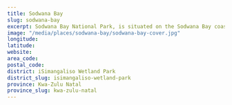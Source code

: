 ```yaml
---
title: Sodwana Bay
slug: sodwana-bay
excerpt: Sodwana Bay National Park, is situated on the Sodwana Bay coast within the iSimangaliso Wetland Park, in the KwaZulu-Natal, province of South Africa. In summer, loggerhead and leatherback turtles come out of the sea to nest on the beaches.
image: "/media/places/sodwana-bay/sodwana-bay-cover.jpg"
longitude: 
latitude: 
website: 
area_code: 
postal_code: 
district: iSimangaliso Wetland Park
district_slug: isimangaliso-wetland-park
province: Kwa-Zulu Natal
province_slug: kwa-zulu-natal
---
```

